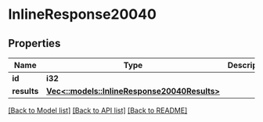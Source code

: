 # InlineResponse20040

## Properties

Name | Type | Description | Notes
------------ | ------------- | ------------- | -------------
**id** | **i32** |  | [optional] 
**results** | [**Vec<::models::InlineResponse20040Results>**](inline_response_200_40_results.md) |  | [optional] 

[[Back to Model list]](../README.md#documentation-for-models) [[Back to API list]](../README.md#documentation-for-api-endpoints) [[Back to README]](../README.md)


